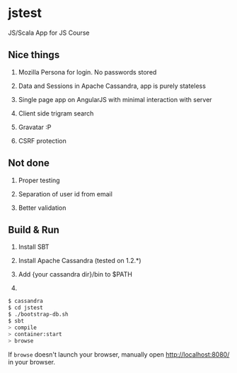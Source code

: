 # jstest #

JS/Scala App for JS Course

## Nice things ##

1. Mozilla Persona for login. No passwords stored

2. Data and Sessions in Apache Cassandra, app is purely stateless

3. Single page app on AngularJS with minimal interaction with server

4. Client side trigram search

5. Gravatar :P

6. CSRF protection

## Not done ##

1. Proper testing

2. Separation of user id from email

3. Better validation

## Build & Run ##

1. Install SBT

2. Install Apache Cassandra (tested on 1.2.*)

3. Add {your cassandra dir}/bin to $PATH

4.

```sh
$ cassandra
$ cd jstest
$ ./bootstrap-db.sh
$ sbt
> compile
> container:start
> browse
```

If `browse` doesn't launch your browser, manually open [http://localhost:8080/](http://localhost:8080/) in your browser.
